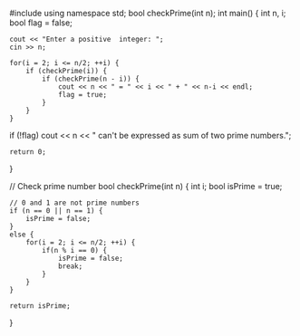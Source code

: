 #include <iostream>
using namespace std;
bool checkPrime(int n);
int main() {
    int n, i;
    bool flag = false;

    cout << "Enter a positive  integer: ";
    cin >> n;

    for(i = 2; i <= n/2; ++i) {
        if (checkPrime(i)) {
            if (checkPrime(n - i)) {
                cout << n << " = " << i << " + " << n-i << endl;
                flag = true;
            }
        }
    }
  if (!flag)
      cout << n << " can't be expressed as sum of two prime numbers.";

    return 0;
}

// Check prime number
bool checkPrime(int n)
{
    int i;
    bool isPrime = true;

    // 0 and 1 are not prime numbers
    if (n == 0 || n == 1) {
        isPrime = false;
    }
    else {
        for(i = 2; i <= n/2; ++i) {
            if(n % i == 0) {
                isPrime = false;
                break;
            }
        }
    }

    return isPrime;
}
